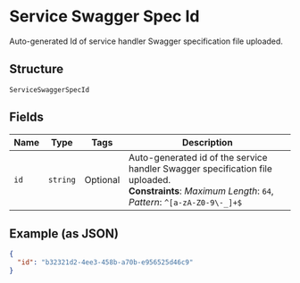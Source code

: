 
# Service Swagger Spec Id

Auto-generated Id of service handler Swagger specification file uploaded.

## Structure

`ServiceSwaggerSpecId`

## Fields

| Name | Type | Tags | Description |
|  --- | --- | --- | --- |
| `id` | `string` | Optional | Auto-generated id of the service handler Swagger specification file uploaded.<br>**Constraints**: *Maximum Length*: `64`, *Pattern*: `^[a-zA-Z0-9\-_]+$` |

## Example (as JSON)

```json
{
  "id": "b32321d2-4ee3-458b-a70b-e956525d46c9"
}
```

